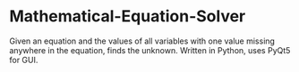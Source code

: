 # Mathematical-Equation-Solver
Given an equation and the values of all variables with one value missing anywhere in the equation, finds the unknown.
Written in Python, uses PyQt5 for GUI.
